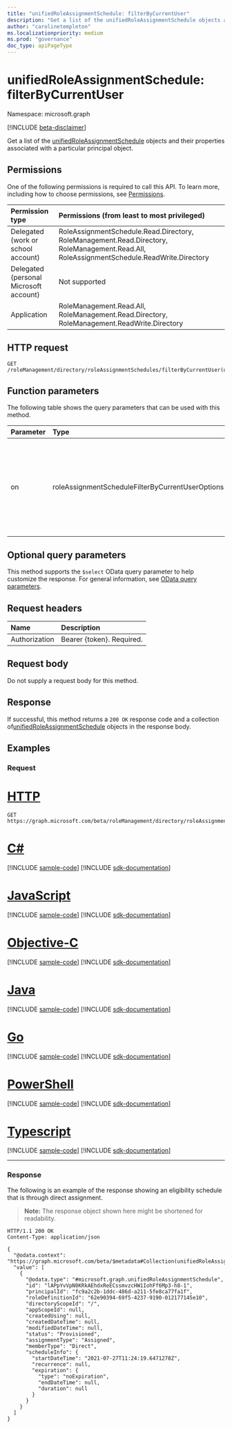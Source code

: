 ```yaml
---
title: "unifiedRoleAssignmentSchedule: filterByCurrentUser"
description: "Get a list of the unifiedRoleAssignmentSchedule objects and their properties filtered by a particular user principal"
author: "carolinetempleton"
ms.localizationpriority: medium
ms.prod: "governance"
doc_type: apiPageType
---
```


# unifiedRoleAssignmentSchedule: filterByCurrentUser
Namespace: microsoft.graph

[!INCLUDE [beta-disclaimer](../../includes/beta-disclaimer.md)]

Get a list of the [unifiedRoleAssignmentSchedule](../resources/unifiedRoleAssignmentSchedule.md) objects and their properties associated with a particular principal object.

## Permissions
One of the following permissions is required to call this API. To learn more, including how to choose permissions, see [Permissions](/graph/permissions-reference).

|Permission type|Permissions (from least to most privileged)|
|:---|:---|
|Delegated (work or school account)|RoleAssignmentSchedule.Read.Directory, RoleManagement.Read.Directory, RoleManagement.Read.All, RoleAssignmentSchedule.ReadWrite.Directory|
|Delegated (personal Microsoft account)|Not supported|
|Application|RoleManagement.Read.All, RoleManagement.Read.Directory, RoleManagement.ReadWrite.Directory|

## HTTP request

<!-- {
  "blockType": "ignored"
}
-->
``` http
GET /roleManagement/directory/roleAssignmentSchedules/filterByCurrentUser(on='principal')
```

## Function parameters
The following table shows the query parameters that can be used with this method.

|Parameter|Type|Description|
|:---|:---|:---|
|on|roleAssignmentScheduleFilterByCurrentUserOptions|Filter to query objects for which the current user is the principal. Allowed value is `principal`. Required.|

## Optional query parameters
This method supports the `$select` OData query parameter to help customize the response. For general information, see [OData query parameters](/graph/query-parameters).

## Request headers
|Name|Description|
|:---|:---|
|Authorization|Bearer {token}. Required.|

## Request body
Do not supply a request body for this method.

## Response

If successful, this method returns a `200 OK` response code and a collection of[unifiedRoleAssignmentSchedule](../resources/unifiedroleassignmentschedule.md) objects in the response body.

## Examples

### Request

# [HTTP](#tab/http)
<!-- {
  "blockType": "request",
  "name": "unifiedroleassignmentschedule_filterbycurrentuser"
}
-->
``` http
GET https://graph.microsoft.com/beta/roleManagement/directory/roleAssignmentSchedules/filterByCurrentUser(on='principal')
```
# [C#](#tab/csharp)
[!INCLUDE [sample-code](../includes/snippets/csharp/unifiedroleassignmentschedule-filterbycurrentuser-csharp-snippets.md)]
[!INCLUDE [sdk-documentation](../includes/snippets/snippets-sdk-documentation-link.md)]

# [JavaScript](#tab/javascript)
[!INCLUDE [sample-code](../includes/snippets/javascript/unifiedroleassignmentschedule-filterbycurrentuser-javascript-snippets.md)]
[!INCLUDE [sdk-documentation](../includes/snippets/snippets-sdk-documentation-link.md)]

# [Objective-C](#tab/objc)
[!INCLUDE [sample-code](../includes/snippets/objc/unifiedroleassignmentschedule-filterbycurrentuser-objc-snippets.md)]
[!INCLUDE [sdk-documentation](../includes/snippets/snippets-sdk-documentation-link.md)]

# [Java](#tab/java)
[!INCLUDE [sample-code](../includes/snippets/java/unifiedroleassignmentschedule-filterbycurrentuser-java-snippets.md)]
[!INCLUDE [sdk-documentation](../includes/snippets/snippets-sdk-documentation-link.md)]

# [Go](#tab/go)
[!INCLUDE [sample-code](../includes/snippets/go/unifiedroleassignmentschedule-filterbycurrentuser-go-snippets.md)]
[!INCLUDE [sdk-documentation](../includes/snippets/snippets-sdk-documentation-link.md)]

# [PowerShell](#tab/powershell)
[!INCLUDE [sample-code](../includes/snippets/powershell/unifiedroleassignmentschedule-filterbycurrentuser-powershell-snippets.md)]
[!INCLUDE [sdk-documentation](../includes/snippets/snippets-sdk-documentation-link.md)]

# [Typescript](#tab/typescript)
[!INCLUDE [sample-code](../includes/snippets/typescript/unifiedroleassignmentschedule-filterbycurrentuser-typescript-snippets.md)]
[!INCLUDE [sdk-documentation](../includes/snippets/snippets-sdk-documentation-link.md)]

---



### Response

The following is an example of the response showing an eligibility schedule that is through direct assignment.
>**Note:** The response object shown here might be shortened for readability.
<!-- {
  "blockType": "response",
  "truncated": true,
  "@odata.type": "Collection(microsoft.graph.unifiedRoleAssignmentSchedule)"
}
-->
``` http
HTTP/1.1 200 OK
Content-Type: application/json

{
  "@odata.context": "https://graph.microsoft.com/beta/$metadata#Collection(unifiedRoleAssignmentSchedule)",
  "value": [
    {
      "@odata.type": "#microsoft.graph.unifiedRoleAssignmentSchedule",
      "id": "lAPpYvVpN0KRkAEhdxReECssmvzcHW1IohFf6Mp3-h8-1",
      "principalId": "fc9a2c2b-1ddc-486d-a211-5fe8ca77fa1f",
      "roleDefinitionId": "62e90394-69f5-4237-9190-012177145e10",
      "directoryScopeId": "/",
      "appScopeId": null,
      "createdUsing": null,
      "createdDateTime": null,
      "modifiedDateTime": null,
      "status": "Provisioned",
      "assignmentType": "Assigned",
      "memberType": "Direct",
      "scheduleInfo": {
        "startDateTime": "2021-07-27T11:24:19.6471278Z",
        "recurrence": null,
        "expiration": {
          "type": "noExpiration",
          "endDateTime": null,
          "duration": null
        }
      }
    }
  ]
}
```

